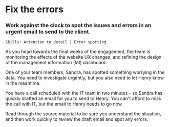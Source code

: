 # Fix the errors
### Work against the clock to spot the issues and errors in an urgent email to send to the client.
    Skills: Attention to detail | Error spotting
    
As you head towards the final weeks of the engagement, the team is monitoring the effects of the website UX changes, and refining the design of the management information (MI) dashboard.

One of your team members, Sandra, has spotted something worrying in the data. You need to investigate urgently, but you also need to let Henry know in the meantime.

You have a call scheduled with the IT team in two minutes - so Sandra has quickly drafted an email for you to send to Henry. You can't afford to miss the call with IT, but the email to Henry needs to go now.

Read through the source material to be sure you understand the situation, and then work quickly to review the draft email and spot any errors.
